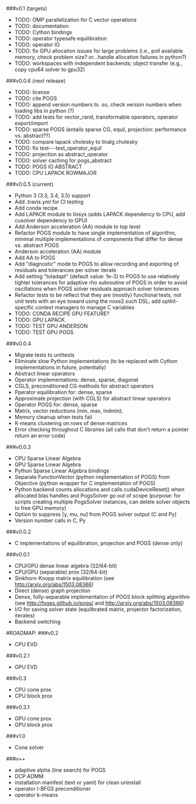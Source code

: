 ###v0.1 (targets)
- TODO: OMP parallelization for C vector operations
- TODO: documentation
- TODO: Cython bindings
- TODO: operator typesafe equilibration
- TODO: operator IO
- TODO: fix GPU allocation issues for large problems (i.e., poll available memory,
check problem size? or...handle allocation failures in python?)
- TODO: workspaces with independent backends; object transfer (e.g., copy cpu64 solver to gpu32)

###v0.0.6 (next release)
- TODO: license
- TODO: cite POGS
- TODO: append version numbers to .so, check version numbers when loading libs in python (?)
- TODO: add tests for vector_rand, transformable operators, operator export/import 
- TODO: sparse POGS (entails sparse CG, equil, projection: performance vs. abstract??)
- TODO: compare lapack cholesky to linalg cholesky
- TODO: fix test---test_operator_equil
- TODO: projection as abstract_operator
- TODO: solver caching for pogs_abstract
- TODO: POGS IO ABSTRACT
- TODO: CPU LAPACK ROWMAJOR

###v0.0.5 (current)
- Python 3 (3.3, 3.4, 3.5) support
- Add .travis.yml for CI testing
- Add conda recipe
- Add LAPACK module to linsys (adds LAPACK dependency to CPU, add cusolver dependency to GPU)
- Add Anderson acceleration (AA) module to top level
- Refactor POGS module to have single implementation of algorithm, minimal multiple implementations of components that differ for dense vs. abstract POGS
- Anderson acceleration (AA) module
- Add AA to POGS
- Add "diagnostic" mode to POGS to allow recording and exporting of residuals and tolerances per solver iterate
- Add setting "toladapt" (default value: 1e-3) to POGS to use relatively tighter tolerances for adaptive rho subroutine of POGS in order to avoid oscillations when POGS solver residuals approach solver tolerances 
- Refactor tests to be reflect that they are (mostly) functional tests, not unit tests with an eye toward using the nose2.such DSL; add optkit-specific context managers to manage C variables
- TODO: CONDA RECIPE GPU FEATURE?
- TODO: GPU LAPACK. 
- TODO: TEST GPU ANDERSON
- TODO: TEST GPU POGS

###v0.0.4
- Migrate tests to unittests
- Eliminate slow Python implementations (to be replaced with Cython implementations in future, potentially)
- Abstract linear operators
- Operator implementations: dense, sparse, diagonal
- CGLS, preconditioned CG methods for abstract operators
- Pperator equilibration for: dense, sparse
- Approximate projection (with CGLS) for abstract linear operators
- Operator POGS for: dense, sparse
- Matrix, vector reductions (min, max, indmin); 
- Memory cleanup when tests fail 
- K-means clustering on *rows* of dense matrices
- Error checking throughout C libraries (all calls that don't return a pointer return an error code)

###v0.0.3
- CPU Sparse Linear Algebra
- GPU Sparse Linear Algebra
- Python Sparse Linear Algebra bindings
- Separate FunctionVector (python implementation of POGS) from Objective (python wrapper for C implementation of POGS)
- Python backend counts allocations and calls cudaDeviceReset() when allocated blas handles and PogsSolver go out of scope (purpose: for scripts creating multiple PogsSolver instances, can delete solver objects to free GPU memory)
- Option to suppress [y, mu, nu] from POGS solver output (C and Py)
- Version number calls in C, Py

###v0.0.2
- C implementations of equilibration, projection and POGS (dense only)

###v0.0.1
- CPU/GPU dense linear algebra (32/64-bit)
- CPU/GPU (separable) prox (32/64-bit)
- Sinkhorn-Knopp matrix equilibration (see http://arxiv.org/abs/1503.08366)
- Direct (dense) graph projection
- Dense, fully-separable implementation of POGS block splitting algorithm (see http://foges.github.io/pogs/ and http://arxiv.org/abs/1503.08366)
- I/O for saving solver state (equilbrated matrix, projector factorization, iterates)
- Backend switching

#ROADMAP:
###v0.2
- CPU EVD

###v0.2.1
- GPU EVD

###v0.3
- CPU cone prox
- CPU block prox

###v0.3.1
- GPU cone prox
- GPU block prox

###v1.0
- Cone solver

###v++
- adaptive alpha (line search) for POGS
- DCP ADMM
- installation manifest (text or yaml) for clean uninstall
- operator l-BFGS preconditioner
- operator k-means

